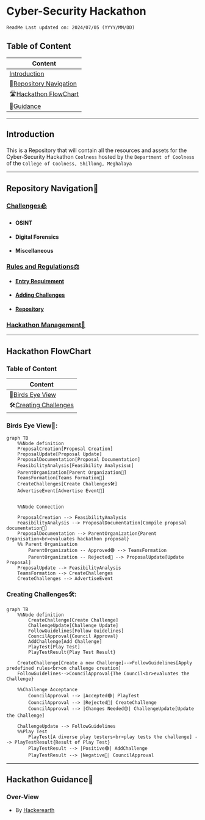 # Cyber-Security Hackathon
`ReadMe Last updated on: 2024/07/05 (YYYY/MM/DD)`

## Table of Content
| Content                                                       |
| ---                                                           |
| [Introduction](#content-introduction)                         |
| 🧭[Repository Navigation](#content-repositorynavigation)      |
| 🛣️[Hackathon FlowChart](#content-hackathonflowchart)          |
| 🦮[Guidance](#content-hackathonguidance)                      |

---
## <p id = "content-introduction">Introduction</p>
This is a Repository that will contain all the resources and assets for the Cyber-Security Hackathon `Coolness` hosted by the `Department of Coolness` of the `College of Coolness, Shillong, Meghalaya`




---
## <p id = "content-repositorynavigation">Repository Navigation🧭</p>
### [Challenges🪨][DirectoryLink Challenges]
- #### OSINT
- #### Digital Forensics
- #### Miscellaneous
### [Rules and Regulations⚖️][DirectoryLink-RulesAndRegulations]
- #### [Entry Requirement][DirectoryLink EntryRequirement]
- #### [Adding Challenges][DirectoryLink AddingChallenges]
- #### [Repository][DirectoryLink_Repository]
### [Hackathon Management💼][DirectoryLink HackethonManagement]





---
## <p id="content-hackathonflowchart">Hackathon FlowChart</p>
### Table of Content
| Content                                               |
| ---                                                   |
| 🦅[Birds Eye View](#mermaid-birdseyeview)
| 🛠️[Creating Challenges](#mermaid-creatingchallenges)    |
### <p id="mermaid-birdseyeview">Birds Eye View🦅:</p>
```mermaid
graph TB
    %%Node definition
    ProposalCreation[Proposal Creation]
    ProposalUpdate[Proposal Update]
    ProposalDocumentation[Proposal Documentation]
    FeasibilityAnalysis[Feasibility Analysis📊]
    ParentOrganization[Parent Organization🏢]
    TeamsFormation[Teams Formation👥]
    CreateChallenges[Create Challenges🛠️]
    AdvertiseEvent[Advertise Event📰]


    %%Node Connection
    
    ProposalCreation --> FeasibilityAnalysis
    FeasibilityAnalysis --> ProposalDocumentation[Compile proposal documentation📝]
    ProposalDocumentation --> ParentOrganization{Parent Organisation<br>evaluates hackathon proposal}
    %% Parent Organisation
        ParentOrganization -- Approved🟢 --> TeamsFormation
        ParentOrganization -- Rejected🔴 --> ProposalUpdate[Update Proposal]
    ProposalUpdate --> FeasibilityAnalysis
    TeamsFormation --> CreateChallenges
    CreateChallenges --> AdvertiseEvent
```


### <p id="mermaid-creatingchallenges">Creating Challenges🛠️:</p>
```mermaid
graph TB
    %%Node definition
        CreateChallenge[Create Challenge]
        ChallengeUpdate[Challenge Update]
        FollowGuidelines[Follow Guidelines]
        CouncilApproval{Council Approval}
        AddChallenge[Add Challenge]
        PlayTest[Play Test]
        PlayTestResult{Play Test Result}

    CreateChallenge[Create a new Challenge]-->FollowGuidelines[Apply predefined rules<br>on challenge creation]
    FollowGuidelines-->CouncilApproval{The Council<br>evaluates the Challenge}

    %%Challenge Acceptance
        CouncilApproval --> |Accepted🟢| PlayTest
        CouncilApproval --> |Rejected🔴| CreateChallenge
        CouncilApproval --> |Changes Needed🟡| ChallengeUpdate[Update the Challenge]
    
    ChallengeUpdate --> FollowGuidelines
    %%Play Test
        PlayTest[A diverse play testers<br>play tests the challenge] --> PlayTestResult{Result of Play Test}
        PlayTestResult --> |Positive🟢| AddChallenge
        PlayTestResult --> |Negative🔴| CouncilApproval

```




---
## <p id="content-hackathonguidance">Hackathon Guidance🦮</p>
### Over-View
- By [Hackerearth][WebLink Hackerearth_HowToOrganizeAHackathon]









<!--MarkDown Document Links-->

<!--Folder: Challenges-->
[DirectoryLink Challenges]: ./Challenges/

<!--Folder: Rules and Regulation-->
[DirectoryLink-RulesAndRegulations]: ./Rules%20and%20Regulations/
[DirectoryLink EntryRequirement]: ./Rules%20and%20Regulations/Entry%20Requirement.md
[DirectoryLink AddingChallenges]: ./Rules%20and%20Regulations/Adding%20Challenges.md
[DirectoryLink_Repository]: ./Rules%20and%20Regulations/Repository.md

<!--Folder: docs-->
[DirectoryLink HackethonManagement]: ./docs/Hackathon%20Management.md

<!--Guidance Links-->
[WebLink Hackerearth_HowToOrganizeAHackathon]: https://www.hackerearth.com/community-hackathons/resources/e-books/guide-to-organize-hackathon/